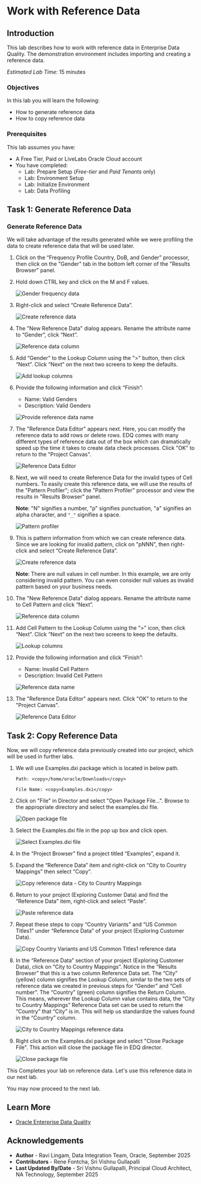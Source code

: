 # Work with Reference Data

## Introduction

This lab describes how to work with reference data in Enterprise Data Quality. The demonstration environment includes importing and creating a reference data.

*Estimated Lab Time*: 15 minutes

### Objectives
In this lab you will learn the following:
* How to generate reference data
* How to copy reference data

### Prerequisites
This lab assumes you have:
- A Free Tier, Paid or LiveLabs Oracle Cloud account
- You have completed:
    - Lab: Prepare Setup (*Free-tier* and *Paid Tenants* only)
    - Lab: Environment Setup
    - Lab: Initialize Environment
    - Lab: Data Profiling


## Task 1:  Generate Reference Data

### Generate Reference Data

We will take advantage of the results generated while we were profiling the data to create reference data that will be used later.

1.	Click on the “Frequency Profile Country, DoB, and Gender” processor, then click on the "Gender" tab in the bottom left corner of the "Results Browser" panel.
2.	Hold down CTRL key and click on the M and F values.

    ![Gender frequency data](./images/image1200_55.png " ")

3.	Right-click and select “Create Reference Data”.

    ![Create reference data](./images/image1200_57.png " ")

4.	The "New Reference Data" dialog appears. Rename the attribute name to “Gender”, click “Next”.

    ![Reference data column](./images/image1200_56.png " ")

5.	Add “Gender” to the Lookup Column using the ">" button, then click “Next”. Click “Next” on the next two screens to keep the defaults.

    ![Add lookup columns](./images/image1200_58.png " ")

6.	Provide the following information and click “Finish”:
    - Name: Valid Genders
    - Description: Valid Genders


    ![Provide reference data name](./images/image1200_59.png " ")

7.	The "Reference Data Editor" appears next. Here, you can modify the reference data to add rows or delete rows. EDQ comes with many different types of reference data out of the box which can dramatically speed up the time it takes to create data check processes. Click "OK" to return to the "Project Canvas".

    ![Reference Data Editor](./images/image1200_60.png " ")

8.	Next, we will need to create Reference Data for the invalid types of Cell numbers. To easily create this reference data, we will use the results of the "Pattern Profiler"; click the "Pattern Profiler" processor and view the results in "Results Browser" panel.

    **Note**: "N" signifies a number, "p" signifies punctuation, "a" signifies an alpha character, and `"_"` signifies a space.

    ![Pattern profiler](./images/image1200_61.png " ")

9.	This is pattern information from which we can create reference data. Since we are looking for invalid pattern, click on "pNNN", then right-click and select “Create Reference Data”.

    ![Create reference data](./images/image1200_62.png " ")

    **Note**: There are null values in cell number. In this example, we are only considering invalid pattern. You can even consider null values as invalid pattern based on your business needs.

10.	The "New Reference Data" dialog appears. Rename the attribute name to Cell Pattern and click “Next”.

    ![Reference data column](./images/image1200_63.png " ")

11.	Add Cell Pattern to the Lookup Column using the ">" icon, then click “Next”. Click “Next” on the next two screens to keep the defaults.

    ![Lookup columns](./images/image1200_64.png " ")

12.	Provide the following information and click “Finish”:
    - Name: Invalid Cell Pattern
    - Description: Invalid Cell Pattern

    ![Reference data name](./images/image1200_65.png " ")

13.	The "Reference Data Editor" appears next. Click "OK" to return to the "Project Canvas".

    ![Reference Data Editor](./images/image1200_66.png " ")


## Task 2: Copy Reference Data
Now, we will copy reference data previously created into our project, which will be used in further labs.

1. We will use Examples.dxi package which is located in below path.

    ```
    Path: <copy>/home/oracle/Downloads</copy>
    ```
    ```
    File Name: <copy>Examples.dxi</copy>
    ```

2. Click on "File" in Director and select "Open Package File...". Browse to the appropriate directory and select the examples.dxi file.

    ![Open package file](./images/image1200_67.png " ")

3. Select the Examples.dxi file in the pop up box and click open.

    ![Select Examples.dxi file](./images/image1200_67_1.png " ")

4.	In the “Project Browser” find a project titled “Examples”, expand it.

5.	Expand the “Reference Data” item and right-click on “City to Country Mappings” then select “Copy”.

    ![Copy reference data - City to Country Mappings](./images/image1200_68.png " ")

6.	Return to your project (Exploring Customer Data) and find the “Reference Data” item, right-click and select “Paste”.

    ![Paste reference data](./images/image1200_69.png " ")

7.	Repeat these steps to copy “Country Variants” and “US Common Titles1” under “Reference Data” of your project (Exploring Customer Data).

    ![Copy Country Variants and US Common Titles1 reference data](./images/image1200_70.png " ")

8.	In the “Reference Data” section of your project (Exploring Customer Data), click on “City to Country Mappings”. Notice in the “Results Browser” that this is a two column Reference Data set. The “City” (yellow) column signifies the Lookup Column, similar to the two sets of reference data we created in previous steps for “Gender” and “Cell number”. The “Country” (green) column signifies the Return Column. This means, wherever the Lookup Column value contains data, the “City to Country Mappings” Reference Data set can be used to return the “Country” that “City” is in. This will help us standardize the values found in the “Country” column.

     ![City to Country Mappings reference data](./images/image1200_71.png " ")

1.  Right click on the Examples.dxi package and select "Close Package File". This action will close the package file in EDQ director.

    ![Close package file](./images/image1200_72.png " ")

This Completes your lab on reference data. Let's use this reference data in our next lab.

You may now proceed to the next lab.

## Learn More
- [Oracle Enterprise Data Quality](https://docs.oracle.com/en/middleware/fusion-middleware/enterprise-data-quality/index.html)


## Acknowledgements
* **Author** - Ravi Lingam, Data Integration Team, Oracle, September 2025
* **Contributors** - Rene Fontcha, Sri Vishnu Gullapalli
* **Last Updated By/Date** - Sri Vishnu Gullapalli, Principal Cloud Architect, NA Technology, September 2025



